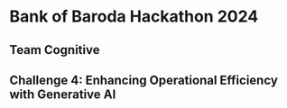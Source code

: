 # Bank of Baroda Hackathon 2024

## Team Cognitive

## Challenge 4: Enhancing Operational Efficiency with Generative AI